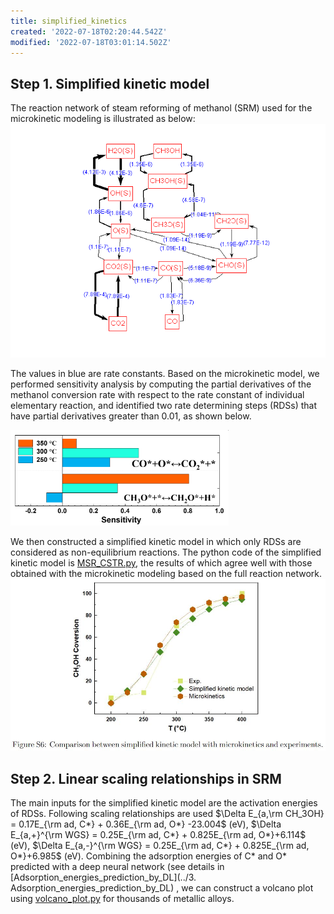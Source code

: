 ```yaml
---
title: simplified_kinetics
created: '2022-07-18T02:20:44.542Z'
modified: '2022-07-18T03:01:14.502Z'
---
```


## Step 1. Simplified kinetic model

The reaction network of steam reforming of methanol (SRM) used for the microkinetic modeling is illustrated as below:
![](./reaction_path.jpg)

The values in blue are rate constants. Based on the microkinetic model, we performed sensitivity analysis by computing the partial derivatives of the methanol conversion rate with respect to the rate constant of individual elementary reaction, and identified two rate determining steps (RDSs) that have partial derivatives greater than 0.01, as shown below. 

![](./sensitivity.jpg)

We then constructed a simplified kinetic model in which only RDSs are considered as non-equilibrium reactions. The python code of the simplified kinetic model is  [MSR_CSTR.py](./MSR_CSTR.py), the results of which agree well with those obtained with the microkinetic modeling based on the full reaction network.
![](./kinetics.jpg)

## Step 2. Linear scaling relationships in SRM
The main inputs for the simplified kinetic model are the activation energies of RDSs. Following scaling relationships are used $\Delta E_{a,\rm CH_3OH} = 0.17E_{\rm ad, C*} + 0.36E_{\rm ad, O*} -23.004$ (eV), $\Delta E_{a,+}^{\rm WGS} = 0.25E_{\rm ad, C*} + 0.825E_{\rm ad, O*}+6.114$ (eV), $\Delta E_{a,-}^{\rm WGS} = 0.25E_{\rm ad, C*} + 0.825E_{\rm ad, O*}+6.985$ (eV).
Combining the adsorption energies of C* and O* predicted with a deep neural network (see details in [Adsorption_energies_prediction_by_DL](../3. Adsorption_energies_prediction_by_DL) , we can construct a volcano plot using [volcano_plot.py](./volcano_plot.py) for thousands of metallic alloys. 

